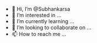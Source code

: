 - 👋 Hi, I’m @Subhankarsa
- 👀 I’m interested in ...
- 🌱 I’m currently learning ...
- 💞️ I’m looking to collaborate on ...
- 📫 How to reach me ...

<!---
Subhankarsa/Subhankarsa is a ✨ special ✨ repository because its `README.md` (this file) appears on your GitHub profile.
You can click the Preview link to take a look at your changes.
--->
